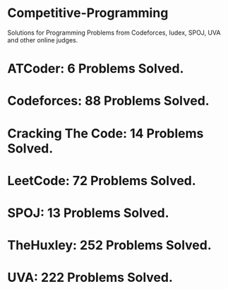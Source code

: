 # Competitive-Programming
Solutions for Programming Problems from Codeforces, Iudex, SPOJ, UVA and other online judges.

# ATCoder: 6 Problems Solved.
# Codeforces: 88 Problems Solved.
# Cracking The Code: 14 Problems Solved.
# LeetCode: 72 Problems Solved.
# SPOJ: 13 Problems Solved.
# TheHuxley: 252 Problems Solved.
# UVA: 222 Problems Solved.
